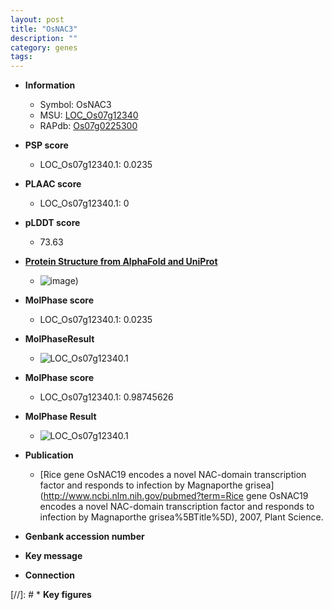 ```yaml
---
layout: post
title: "OsNAC3"
description: ""
category: genes
tags: 
---
```


* **Information**  
    + Symbol: OsNAC3  
    + MSU: [LOC_Os07g12340](http://rice.plantbiology.msu.edu/cgi-bin/ORF_infopage.cgi?orf=LOC_Os07g12340)  
    + RAPdb: [Os07g0225300](http://rapdb.dna.affrc.go.jp/viewer/gbrowse_details/irgsp1?name=Os07g0225300)  

* **PSP score**  
    + LOC_Os07g12340.1: 0.0235 

* **PLAAC score**  
    + LOC_Os07g12340.1: 0 

* **pLDDT score**
    + 73.63

* **[Protein Structure from AlphaFold and UniProt](https://www.uniprot.org/uniprotkb/Q7EZT1/entry#structure)**
    + ![image](https://ricepsp.github.io/images/Q7/AF-Q7EZT1-F1.png))

* **MolPhase score**
    + LOC_Os07g12340.1: 0.0235

* **MolPhaseResult**
    + ![LOC_Os07g12340.1](https://ricepsp.github.io/pictures/LOC_Os07g/LOC_Os07g12340.1.png)

* **MolPhase score**
    + LOC_Os07g12340.1: 0.98745626

* **MolPhase Result**
    + ![LOC_Os07g12340.1](https://304243504.github.io/Pictures/LOC_Os07g/LOC_Os07g12340.1.png)

* **Publication**  
    + [Rice gene OsNAC19 encodes a novel NAC-domain transcription factor and responds to infection by Magnaporthe grisea](http://www.ncbi.nlm.nih.gov/pubmed?term=Rice gene OsNAC19 encodes a novel NAC-domain transcription factor and responds to infection by Magnaporthe grisea%5BTitle%5D), 2007, Plant Science.

* **Genbank accession number**  

* **Key message**  

* **Connection**  

[//]: # * **Key figures**  


